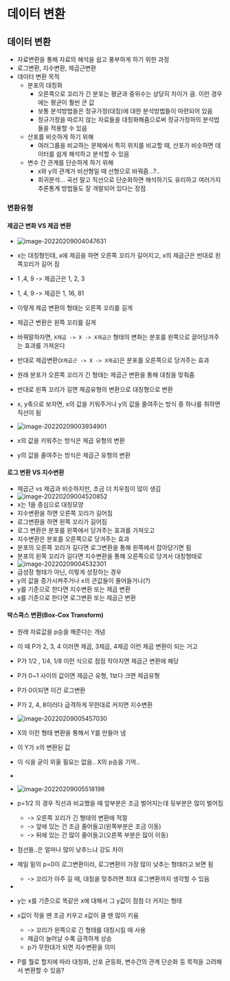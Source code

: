 # 데이터 변환

## 데이터 변환

- 자료변환을 통해 자료의 해석을 쉽고 풍부하게 하기 위한 과정
- 로그변환, 지수변환, 제곱근변환
- 데이터 변환 목적
  - 분포의 대칭화
    - 오른쪽으로 꼬리가 긴 분포는 평균과 중위수는 상당히 차이가 큼. 이런 경우에는 평균이 훨씬 큰 값
    - 보통 분석방법들은 정규가정(대칭)에 대한 분석방법들이 마련되어 있음
    - 정규가정을 따르지 않는 자료들을 대칭화해줌으로써 정규가정하의 분석법들을 적용할 수 있음
  - 산포를 비슷하게 하기 위해
    - 여러그룹을 비교하는 문제에서 특히 위치를 비교할 때, 산포가 비슷하면 데이터를 쉽게 해석하고 분석할 수 있음
  - 변수 간 관계를 단순하게 하기 위해
    - x와 y의 관계가 비선형일 때 선형으로 바꿔줌...?..
    - 회귀분석... 곡선 말고 직선으로 단순화하면 해석하기도 유리하고 여러가지 추론통계 방법들도 잘 개발되어 있다는 장점


### 변환유형

#### 제곱근 변화 VS 제곱 변환

- ![image-20220209004047631](C:\Users\chgeo\AppData\Roaming\Typora\typora-user-images\image-20220209004047631.png)
- x는 대칭형인데, x에 제곱을 하면 오른쪽 꼬리가 길어지고, x의 제곱근은 반대로 왼쪽꼬리가 길어 짐
- 1 ,4, 9 -> 제곱근은 1, 2, 3
- 1, 4, 9 -> 제곱은 1, 16, 81
- 이렇게 제곱 변환의 형태는 오른쪽 꼬리를 길게
- 제곱근 변환은 왼쪽 꼬리를 길게
- 바꿔말하자면, `X제곱 -> X -> X제곱근` 형태의 변화는 분포를 왼쪽으로 끌어당겨주는 효과를 가져온다
- 반대로 제곱변환(`X제곱근 -> X -> X제곱`)은 분포를 오른쪽으로 당겨주는 효과

- 원래 분포가 오른쪽 꼬리가 긴 형태는 제곱근 변환을 통해 대칭을 맞춰줌

- 반대로 왼쪽 꼬리가 길면 제곱유형의 변환으로 대칭형으로 변환

- x, y축으로 보자면, x의 값을 키워주거나 y의 값을 줄여주는 방식 중 하나를 취하면 직선이 됨

- ![image-20220209003934901](C:\Users\chgeo\AppData\Roaming\Typora\typora-user-images\image-20220209003934901.png)

- x의 값을 키워주는 방식은 제곱 유형의 변환

- y의 값을 줄여주는 방식은 제곱근 유형의 변환


#### 로그 변환 VS 지수변환

- 제곱근 vs 제곱과 비슷하지만, 조금 더 치우침이 많이 생김
- ![image-20220209004520852](C:\Users\chgeo\AppData\Roaming\Typora\typora-user-images\image-20220209004520852.png)
- x는 1을 중심으로 대칭모양
- 지수변환을 하면 오른쪽 꼬리가 길어짐
- 로그변환을 하면 왼쪽 꼬리가 길어짐
- 로그 변환은 분포를 왼쪽에서 당겨주는 효과를 가져오고
- 지수변환은 분포를 오른쪽으로 당겨주는 효과
- 분포의 오른쪽 꼬리가 길다면 로그변환을 통해 왼쪽에서 잡아당기면 됨
- 분포의 왼쪽 꼬리가 길다면 지수변환을 통해 오른쪽으로 당겨서 대칭형태로
- ![image-20220209004532301](C:\Users\chgeo\AppData\Roaming\Typora\typora-user-images\image-20220209004532301.png)
- 급성장 형태가 아닌, 이렇게 성장하는 경우
- y의 값을 증가시켜주거나 x의 큰값들이 줄어들거나(?)
- y를 기준으로 한다면 지수변환 또는 제곱 변환
- x를 기준으로 한다면 로그변환 또는 제곱근 변환

#### 박스콕스 변환(Box-Cox Transform)

- 원래 자료값을 p승을 해준다는 개념
- 이 때 P가 2, 3, 4 이러면 제곱, 3제곱, 4제곱 이런 제곱 변환이 되는 거고
- P가 1/2 , 1/4, 1/8 이런 식으로 점점 작아지면 제곱근 변환에 해당
- P가 0~1 사이의 값이면 제곱근 유형, 1보다 크면 제곱유형
- P가 0이되면 이건 로그변환
- P가 2, 4, 8이러다 급격하게 무한대로 커지면 지수변환
- ![image-20220209005457030](C:\Users\chgeo\AppData\Roaming\Typora\typora-user-images\image-20220209005457030.png)
- X의 이런 형태 변환을 통해서 Y를 만들어 냄
- 이 Y가 x의 변환된 값
- 이 식을 굳이 외울 필요는 없음.. X의 p승을 기억..

- 

- ![image-20220209005518198](C:\Users\chgeo\AppData\Roaming\Typora\typora-user-images\image-20220209005518198.png)
- p=1/2 의 경우 직선과 비교했을 때 앞부분은 조금 벌어지는데 뒷부분은 많이 벌어짐
  - -> 오른쪽 꼬리가 긴 형태의 변환에 적절
  - -> 앞에 있는 건 조금 줄어들고(왼쪽부분은 조금 이동)
  - -> 뒤에 있는 건 많이 줄어들고(오른쪽 부분은 많이 이동)


- 점선들..은 얼마나 많이 낮추느냐 강도 차이
- 제일 밑의 p=0이 로그변환이라, 로그변환이 가장 많이 낮추는 형태라고 보면 됨
  - -> 꼬리가 아주 길 때, 대칭을 맞추려면 최대 로그변환까지 생각할 수 있음
- 
- y는 x를 기준으로 똑같은 x에 대해서 그 y값이 점점 더 커지는 형태
- x값이 작을 땐 조금 키우고 x값이 클 땐 많이 키움
  - -> 꼬리가 왼쪽으로 긴 형태를 대칭시킬 때 사용
  - 제곱이 늘어날 수록 급격하게 상승
  - p가 무한대가 되면 지수변환을 의미
- P를 뭘로 할지에 따라 대칭화, 산포 균등화, 변수간의 관계 단순화 등 목적을 고려해서 변환할 수 있음?